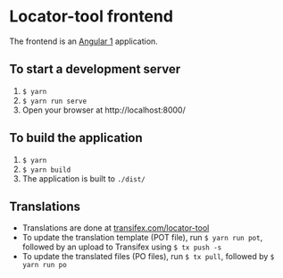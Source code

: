 Locator-tool frontend
=====================

The frontend is an [Angular 1](https://angularjs.org/) application.

To start a development server
-----------------------------

1. `$ yarn`
2. `$ yarn run serve`
3. Open your browser at http://localhost:8000/

To build the application
------------------------

1. `$ yarn`
2. `$ yarn build`
3. The application is built to `./dist/`

Translations
------------

* Translations are done at [transifex.com/locator-tool](https://www.transifex.com/locator-tool/locator-tool/dashboard/)
* To update the translation template (POT file), run `$ yarn run pot`, followed by an upload to Transifex using `$ tx push -s`
* To update the translated files (PO files), run `$ tx pull`, followed by `$ yarn run po`
